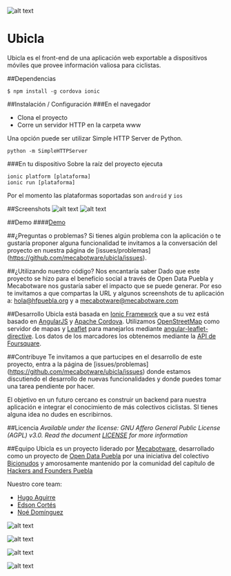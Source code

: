 ![alt text](http://bicis.mecabotware.com/logo.svg "Ubicla")

Ubicla
======

Ubicla es el front-end de una aplicación web exportable a dispositivos móviles que provee información valiosa para ciclistas.

##Dependencias

```
$ npm install -g cordova ionic
```

##Instalación / Configuración 
###En el navegador
- Clona el proyecto 
- Corre un servidor HTTP en la carpeta www

Una opción puede ser utilizar  Simple HTTP Server de Python.

```
python -m SimpleHTTPServer

```

###En tu dispositivo
Sobre la raíz del proyecto ejecuta

```
ionic platform [plataforma]
ionic run [plataforma]
```
Por el momento las plataformas soportadas son `android` y `ios`

##Screenshots
![alt text](http://bicis.mecabotware.com/u1.png "Ubicla Inicio")
![alt text](http://bicis.mecabotware.com/u2.png "Ubicla Mapa")

##Demo
####[Demo](http://mecabotware.github.io/Ubicla)

##¿Preguntas o problemas? 
Si tienes algún problema con la aplicación o te gustaría proponer alguna funcionalidad te invitamos a la conversación del proyecto en nuestra 
página de [issues/problemas] (https://github.com/mecabotware/ubicla/issues). 

##¿Utilizando nuestro código? Nos encantaría saber 
Dado que este proyecto se hizo para el beneficio social a través de Open Data Puebla y Mecabotware nos gustaría saber el impacto que se puede generar.
Por eso te invitamos a que compartas la URL y algunos screenshots de tu aplicación a: <hola@hfpuebla.org> y a <mecabotware@mecabotware.com>

##Desarrollo
Ubicla está basada en [Ionic Framework](http://ionicframework.com/) que a su vez está basado en [AngularJS](https://angularjs.org/) y [Apache Cordova](http://cordova.apache.org/). Utilizamos [OpenStreetMap](http://www.openstreetmap.org/#map=5/23.944/-102.579) como servidor de mapas y  [Leaflet](http://leafletjs.com/) para manejarlos mediante [angular-leaflet-directive](http://tombatossals.github.io/angular-leaflet-directive/#!/). Los datos de los marcadores los obtenemos mediante la [API de Foursquare](https://developer.foursquare.com/).

##Contribuye
Te invitamos a que partucipes en el desarrollo de este proyecto, entra a la página de [issues/problemas] (https://github.com/mecabotware/ubicla/issues)
donde estamos discutiendo el desarrollo de nuevas funcionalidades y donde puedes tomar una tarea pendiente por hacer.

El objetivo en un futuro cercano es construir un backend para nuestra aplicación e integrar el conocimiento de más colectivos ciclistas. SI tienes alguna idea no dudes en escribirnos.

##Licencia
_Available under the license: GNU Affero General Public License (AGPL) v3.0. Read the document [LICENSE](/LICENSE) for more information_

##Equipo
Ubicla es un proyecto liderado por [Mecabotware](http://mecabotware.com), desarrollado como un proyecto de [Open Data Puebla](http://puebla.codeandomexico.org/) por una iniciativa del colectivo [Bicionudos](http://bicionudos.com/) y amorosamente mantenido por la comunidad  del capítulo de [Hackers and Founders Puebla](http://www.hfpuebla.org)

Nuestro core team:
- [Hugo Aguirre](https://github.com/bul-ikana)
- [Edson Cortés](https://github.com/edmodj)
- [Noé Domínguez](https://github.com/poguez)


![alt text](http://bicis.mecabotware.com/mecabotware.svg "Mecabotware")

![alt text](http://bicis.mecabotware.com/hf.svg "HF")

![alt text](http://bicis.mecabotware.com/opendata.svg "OpenData")

![alt text](http://bicis.mecabotware.com/Bicionudos.png "Bicionudos")
